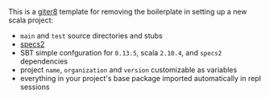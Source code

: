 This is a [giter8](https://github.com/n8han/giter8) template for removing
the boilerplate in setting up a new scala project:

* `main` and `test` source directories and stubs
* [specs2](http://etorreborre.github.com/specs2/)
* SBT simple confguration for `0.13.5`, scala `2.10.4`, and `specs2` dependencies
* project `name`, `organization` and `version` customizable as variables
* everything in your project's base package imported automatically in repl sessions